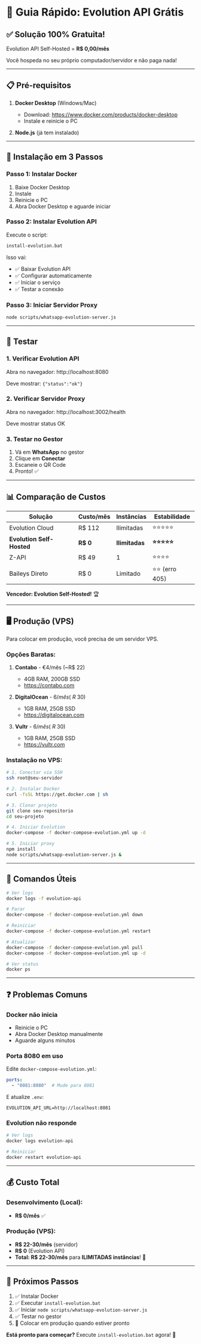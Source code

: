 # 🚀 Guia Rápido: Evolution API Grátis

## ✅ Solução 100% Gratuita!

Evolution API Self-Hosted = **R$ 0,00/mês**

Você hospeda no seu próprio computador/servidor e não paga nada!

---

## 📋 Pré-requisitos

1. **Docker Desktop** (Windows/Mac)
   - Download: https://www.docker.com/products/docker-desktop
   - Instale e reinicie o PC

2. **Node.js** (já tem instalado)

---

## 🎯 Instalação em 3 Passos

### Passo 1: Instalar Docker

1. Baixe Docker Desktop
2. Instale
3. Reinicie o PC
4. Abra Docker Desktop e aguarde iniciar

### Passo 2: Instalar Evolution API

Execute o script:

```bash
install-evolution.bat
```

Isso vai:
- ✅ Baixar Evolution API
- ✅ Configurar automaticamente
- ✅ Iniciar o serviço
- ✅ Testar a conexão

### Passo 3: Iniciar Servidor Proxy

```bash
node scripts/whatsapp-evolution-server.js
```

---

## 🧪 Testar

### 1. Verificar Evolution API

Abra no navegador: http://localhost:8080

Deve mostrar: `{"status":"ok"}`

### 2. Verificar Servidor Proxy

Abra no navegador: http://localhost:3002/health

Deve mostrar status OK

### 3. Testar no Gestor

1. Vá em **WhatsApp** no gestor
2. Clique em **Conectar**
3. Escaneie o QR Code
4. Pronto! ✅

---

## 📊 Comparação de Custos

| Solução | Custo/mês | Instâncias | Estabilidade |
|---------|-----------|------------|--------------|
| Evolution Cloud | R$ 112 | Ilimitadas | ⭐⭐⭐⭐⭐ |
| **Evolution Self-Hosted** | **R$ 0** | **Ilimitadas** | **⭐⭐⭐⭐⭐** |
| Z-API | R$ 49 | 1 | ⭐⭐⭐⭐ |
| Baileys Direto | R$ 0 | Limitado | ⭐⭐ (erro 405) |

**Vencedor: Evolution Self-Hosted!** 🏆

---

## 🖥️ Produção (VPS)

Para colocar em produção, você precisa de um servidor VPS.

### Opções Baratas:

1. **Contabo** - €4/mês (~R$ 22)
   - 4GB RAM, 200GB SSD
   - https://contabo.com

2. **DigitalOcean** - $6/mês (~R$ 30)
   - 1GB RAM, 25GB SSD
   - https://digitalocean.com

3. **Vultr** - $6/mês (~R$ 30)
   - 1GB RAM, 25GB SSD
   - https://vultr.com

### Instalação no VPS:

```bash
# 1. Conectar via SSH
ssh root@seu-servidor

# 2. Instalar Docker
curl -fsSL https://get.docker.com | sh

# 3. Clonar projeto
git clone seu-repositorio
cd seu-projeto

# 4. Iniciar Evolution
docker-compose -f docker-compose-evolution.yml up -d

# 5. Iniciar proxy
npm install
node scripts/whatsapp-evolution-server.js &
```

---

## 🔧 Comandos Úteis

```bash
# Ver logs
docker logs -f evolution-api

# Parar
docker-compose -f docker-compose-evolution.yml down

# Reiniciar
docker-compose -f docker-compose-evolution.yml restart

# Atualizar
docker-compose -f docker-compose-evolution.yml pull
docker-compose -f docker-compose-evolution.yml up -d

# Ver status
docker ps
```

---

## ❓ Problemas Comuns

### Docker não inicia
- Reinicie o PC
- Abra Docker Desktop manualmente
- Aguarde alguns minutos

### Porta 8080 em uso
Edite `docker-compose-evolution.yml`:
```yaml
ports:
  - "8081:8080"  # Mude para 8081
```

E atualize `.env`:
```env
EVOLUTION_API_URL=http://localhost:8081
```

### Evolution não responde
```bash
# Ver logs
docker logs evolution-api

# Reiniciar
docker restart evolution-api
```

---

## 💰 Custo Total

### Desenvolvimento (Local):
- **R$ 0/mês** ✅

### Produção (VPS):
- **R$ 22-30/mês** (servidor)
- **R$ 0** (Evolution API)
- **Total: R$ 22-30/mês** para **ILIMITADAS instâncias**! 🎉

---

## 🎯 Próximos Passos

1. ✅ Instalar Docker
2. ✅ Executar `install-evolution.bat`
3. ✅ Iniciar `node scripts/whatsapp-evolution-server.js`
4. ✅ Testar no gestor
5. 🚀 Colocar em produção quando estiver pronto

**Está pronto para começar?** Execute `install-evolution.bat` agora! 🚀
